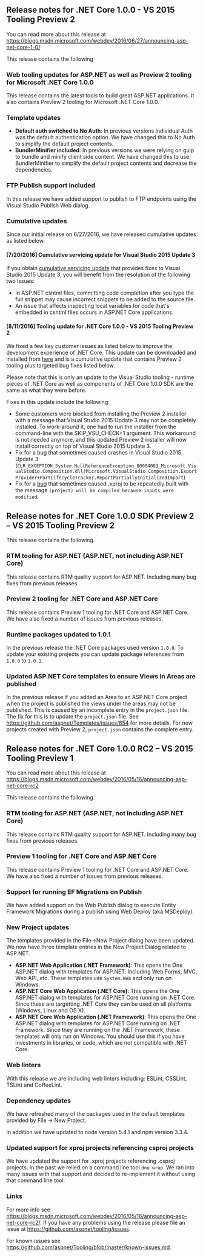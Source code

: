 ## Release notes for .NET Core 1.0.0 - VS 2015 Tooling Preview 2

You can read more about this release at https://blogs.msdn.microsoft.com/webdev/2016/06/27/announcing-asp-net-core-1-0/

This release contains the following

### Web tooling updates for ASP.NET as well as Preview 2 tooling for Microsoft .NET Core 1.0.0

This release contains the latest tools to build great ASP.NET applications. It also contains Preview 2 tooling for Microsoft .NET Core 1.0.0.

### Template updates

 - **Default auth switched to No Auth**: In previous versions Individual Auth was the default authentication option. We have changed this to No Auth to simplify the default project contents.
 - **BundlerMinifier included**: In previous versions we were relying on gulp to bundle and minify client side content. We have changed this to use BundlerMinifier to simplify the default project contents and decrease the dependencies.

### FTP Publish support included

In this release we have added support to publish to FTP endpoints using the Visual Studio Publish Web dialog.

### Cumulative updates

Since our initial release on 6/27/2016, we have released cumulative updates as listed below.

#### [7/20/2016] Cumulative servicing update for Visual Studio 2015 Update 3

If you obtain [cumulative servicing update](https://msdn.microsoft.com/en-us/library/mt752379.aspx) that provides fixes to Visual Studio 2015 Update 3, you will benefit from the resolution of the following two issues:
* In ASP.NET cshtml files, committing code completion after you type the full snippet may cause incorrect snippets to be added to the source file.
* An issue that affects inspecting local variables for code that's embedded in cshtml files occurs in ASP.NET Core applications. 

#### [8/11/2016] Tooling update for .NET Core 1.0.0 - VS 2015 Tooling Preview 2

We fixed a few key customer issues as listed below to improve the development experience of .NET Core. This update can be downloaded and installed from [here](https://go.microsoft.com/fwlink/?LinkId=817245) and is a cumulative update that contains Preview 2 tooling plus targeted bug fixes listed below. 
 
Please note that this is only an update to the Visual Studio tooling - runtime pieces of .NET Core as well as components of .NET Core 1.0.0 SDK are the same as what they were before.

Fixes in this update include the following:
* Some customers were blocked from installing the Preview 2 installer with a message that Visual Studio 2015 Update 3 may not be completely installed. To work-around it, one had to run the installer from the command-line with the SKIP_VSU_CHECK=1 argument. This workaround is not needed anymore, and this updated Preview 2 installer will now install correctly on top of Visual Studio 2015 Update 3. 
* Fix for a bug that sometimes caused crashes in Visual Studio 2015 Update 3 (`CLR_EXCEPTION_System.NullReferenceException_80004003_Microsoft.VisualStudio.Composition.dll!Microsoft.VisualStudio.Composition.ExportProvider+PartLifecycleTracker.ReportPartiallyInitializedImport`)
* Fix for a [bug](https://github.com/aspnet/Tooling/issues/647) that sometimes caused .xproj to be repeatedly built with the message `(project) will be compiled because inputs were modified`.

## Release notes for .NET Core 1.0.0 SDK Preview 2 – VS 2015 Tooling Preview 2

This release contains the following.

### RTM tooling for ASP.NET (ASP.NET, not including ASP.NET Core)
This release contains RTM quality support for ASP.NET. Including many bug fixes from previous releases.

### Preview 2 tooling for .NET Core and ASP.NET Core

This release contains Preview 1 tooling for .NET Core and ASP.NET Core. We have also fixed a number of issues from previous releases.

### Runtime packages updated to 1.0.1

In the previous release the .NET Core packages used version `1.0.0`. To update your existing projects you can update package references from `1.0.0` to `1.0.1`.

### Updated ASP.NET Core templates to ensure Views in Areas are published

In the previous release if you added an Area to an ASP.NET Core project when the project is published the views under the areas may not be published. This is caused by an incomplete entry in the `project.json` file. The fix for this is to update the `project.json` file. See https://github.com/aspnet/Templates/issues/654 for more details. For new projects created with Preview 2, `project.json` contains the complete entry.





## Release notes for .NET Core 1.0.0 RC2 – VS 2015 Tooling Preview 1

You can read more about this release at https://blogs.msdn.microsoft.com/webdev/2016/05/16/announcing-asp-net-core-rc2

This release contains the following.

### RTM tooling for ASP.NET (ASP.NET, not including ASP.NET Core)

This release contains RTM quality support for ASP.NET. Including many bug fixes from previous releases.

### Preview 1 tooling for .NET Core and ASP.NET Core

This release contains Preview 1 tooling for .NET Core and ASP.NET Core. We have also fixed a number of issues from previous releases.

### Support for running EF Migrations on Publish

We have added support on the Web Publish dialog to execute Entity Framework Migrations during a publish using Web Deploy (aka MSDeploy).

### New Project updates

The templates provided in the File->New Project dialog have been updated. We now have three template entries in the New Project Dialog related to ASP.NET.

 - **ASP.NET Web Application (.NET Framework)**: This opens the One ASP.NET dialog with templates for ASP.NET. Including Web Forms, MVC, Web API, etc. These templates use `System.Web` and only run on Windows.
 - **ASP.NET Core Web Application (.NET Core)**: This opens the One ASP.NET dialog with templates for ASP.NET Core running on .NET Core. Since these are targetting .NET Core they can be used on all platforms (Windows, Linux and OS X). 
 - **ASP.NET Core Web Application (.NET Framework)**: This opens the One ASP.NET dialog with templates for ASP.NET Core running on .NET Framework. Since they are running on the .NET Framework, these templates will only run on Windows. You should use this if you have investments in libraries, or code, which are not compatible with .NET Core.

### Web linters

With this release we are including web linters including: ESLint, CSSLint, TSLint and CoffeeLint.

### Dependency updates

We have refreshed many of the packages used in the default templates provided by File -> New Project.

In addition we have updated to node version 5.4.1 and npm version 3.3.4.

### Updated support for xproj projects referencing csproj projects

We have updated the support for .xproj projects referencing .csproj projects. In the past we relied on a command line tool `dnu wrap`. We ran into many issues with that support and decided to re-implement it without using that command line tool.

### Links

For more info see https://blogs.msdn.microsoft.com/webdev/2016/05/16/announcing-asp-net-core-rc2/. If you have any problems using the release please file an issue at https://github.com/aspnet/tooling/issues.

For known issues see https://github.com/aspnet/Tooling/blob/master/known-issues.md.
